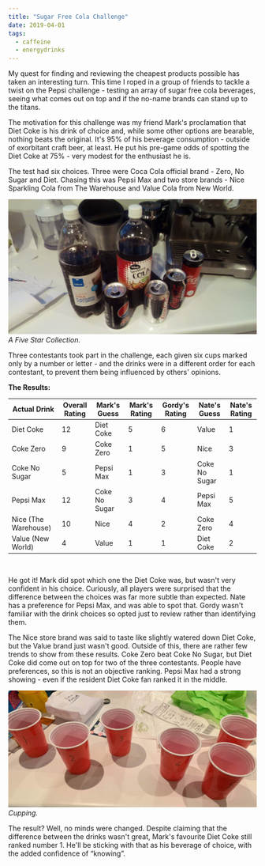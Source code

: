 ```yaml
---
title: "Sugar Free Cola Challenge"
date: 2019-04-01
tags:
  - caffeine
  - energydrinks
---
```


My quest for finding and reviewing the cheapest products possible has taken an interesting turn. This time I roped in a group of friends to tackle a twist on the Pepsi challenge - testing an array of sugar free cola beverages, seeing what comes out on top and if the no-name brands can stand up to the titans.

The motivation for this challenge was my friend Mark's proclamation that Diet Coke is his drink of choice and, while some other options are bearable, nothing beats the original. It's 95% of his beverage consumption - outside of exorbitant craft beer, at least. He put his pre-game odds of spotting the Diet Coke at 75% - very modest for the enthusiast he is. <!-- more -->

The test had six choices. Three were Coca Cola official brand - Zero, No Sugar and Diet. Chasing this was Pepsi Max and two store brands - Nice Sparkling Cola from The Warehouse and Value Cola from New World.

![A Five Star Selection.](../../assets/images/blog/coke.jpg)
_A Five Star Collection._

Three contestants took part in the challenge, each given six cups marked only by a number or letter - and the drinks were in a different order for each contestant, to prevent them being influenced by others' opinions.

**The Results:**


| Actual Drink         | Overall Rating | Mark's Guess  | Mark's Rating | Gordy's Rating | Nate's Guess  | Nate's Rating |
|----------------------|----------------|---------------|---------------|----------------|---------------|---------------|
| Diet Coke            | 12             | Diet Coke     | 5             | 6              | Value         | 1             |
| Coke Zero            | 9              | Coke Zero     | 1             | 5              | Nice          | 3             |
| Coke No Sugar        | 5              | Pepsi Max     | 1             | 3              | Coke No Sugar | 1             |
| Pepsi Max            | 12             | Coke No Sugar | 3             | 4              | Pepsi Max     | 5             |
| Nice (The Warehouse) | 10             | Nice          | 4             | 2              | Coke Zero     | 4             |
| Value (New World)    | 4              | Value         | 1             | 1              | Diet Coke     | 2             |

  <br />

He got it! Mark did spot which one the Diet Coke was, but wasn't very confident in his choice. Curiously, all players were surprised that the difference between the choices was far more subtle than expected. Nate has a preference for Pepsi Max, and was able to spot that. Gordy wasn't familiar with the drink choices so opted just to review rather than identifying them.

The Nice store brand was said to taste like slightly watered down Diet Coke, but the Value brand just wasn't good. Outside of this, there are rather few trends to show from these results. Coke Zero beat Coke No Sugar, but Diet Coke did come out on top for two of the three contestants. People have preferences, so this is not an objective ranking. Pepsi Max had a strong showing - even if the resident Diet Coke fan ranked it in the middle.

![Cupping.](../../assets/images/blog/cups.jpg)
_Cupping._

The result? Well, no minds were changed. Despite claiming that the difference between the drinks wasn't great, Mark's favourite Diet Coke still ranked number 1. He'll be sticking with that as his beverage of choice, with the added confidence of “knowing”.
